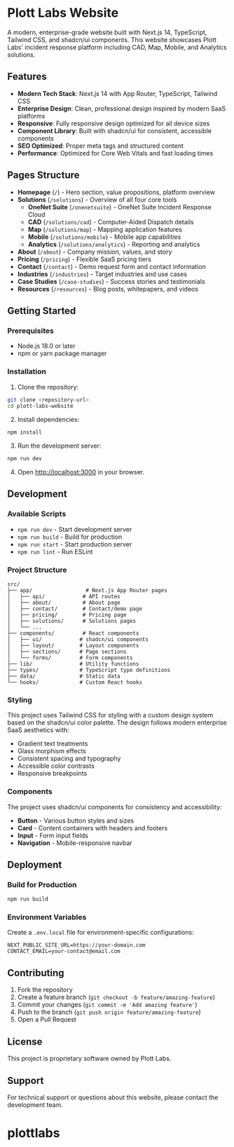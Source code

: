 # Plott Labs Website

A modern, enterprise-grade website built with Next.js 14, TypeScript, Tailwind CSS, and shadcn/ui components. This website showcases Plott Labs' incident response platform including CAD, Map, Mobile, and Analytics solutions.

## Features

- **Modern Tech Stack**: Next.js 14 with App Router, TypeScript, Tailwind CSS
- **Enterprise Design**: Clean, professional design inspired by modern SaaS platforms
- **Responsive**: Fully responsive design optimized for all device sizes
- **Component Library**: Built with shadcn/ui for consistent, accessible components
- **SEO Optimized**: Proper meta tags and structured content
- **Performance**: Optimized for Core Web Vitals and fast loading times

## Pages Structure

- **Homepage** (`/`) - Hero section, value propositions, platform overview
- **Solutions** (`/solutions`) - Overview of all four core tools
  - **OneNet Suite** (`/onenetsuite`) - OneNet Suite Incident Response Cloud
  - **CAD** (`/solutions/cad`) - Computer-Aided Dispatch details
  - **Map** (`/solutions/map`) - Mapping application features
  - **Mobile** (`/solutions/mobile`) - Mobile app capabilities
  - **Analytics** (`/solutions/analytics`) - Reporting and analytics
- **About** (`/about`) - Company mission, values, and story
- **Pricing** (`/pricing`) - Flexible SaaS pricing tiers
- **Contact** (`/contact`) - Demo request form and contact information
- **Industries** (`/industries`) - Target industries and use cases
- **Case Studies** (`/case-studies`) - Success stories and testimonials
- **Resources** (`/resources`) - Blog posts, whitepapers, and videos

## Getting Started

### Prerequisites

- Node.js 18.0 or later
- npm or yarn package manager

### Installation

1. Clone the repository:
```bash
git clone <repository-url>
cd plott-labs-website
```

2. Install dependencies:
```bash
npm install
```

3. Run the development server:
```bash
npm run dev
```

4. Open [http://localhost:3000](http://localhost:3000) in your browser.

## Development

### Available Scripts

- `npm run dev` - Start development server
- `npm run build` - Build for production
- `npm run start` - Start production server
- `npm run lint` - Run ESLint

### Project Structure

```
src/
├── app/                 # Next.js App Router pages
│   ├── api/            # API routes
│   ├── about/          # About page
│   ├── contact/        # Contact/demo page
│   ├── pricing/        # Pricing page
│   ├── solutions/      # Solutions pages
│   └── ...
├── components/         # React components
│   ├── ui/            # shadcn/ui components
│   ├── layout/        # Layout components
│   ├── sections/      # Page sections
│   └── forms/         # Form components
├── lib/               # Utility functions
├── types/             # TypeScript type definitions
├── data/              # Static data
└── hooks/             # Custom React hooks
```

### Styling

This project uses Tailwind CSS for styling with a custom design system based on the shadcn/ui color palette. The design follows modern enterprise SaaS aesthetics with:

- Gradient text treatments
- Glass morphism effects
- Consistent spacing and typography
- Accessible color contrasts
- Responsive breakpoints

### Components

The project uses shadcn/ui components for consistency and accessibility:

- **Button** - Various button styles and sizes
- **Card** - Content containers with headers and footers
- **Input** - Form input fields
- **Navigation** - Mobile-responsive navbar

## Deployment

### Build for Production

```bash
npm run build
```

### Environment Variables

Create a `.env.local` file for environment-specific configurations:

```
NEXT_PUBLIC_SITE_URL=https://your-domain.com
CONTACT_EMAIL=your-contact@email.com
```

## Contributing

1. Fork the repository
2. Create a feature branch (`git checkout -b feature/amazing-feature`)
3. Commit your changes (`git commit -m 'Add amazing feature'`)
4. Push to the branch (`git push origin feature/amazing-feature`)
5. Open a Pull Request

## License

This project is proprietary software owned by Plott Labs.

## Support

For technical support or questions about this website, please contact the development team.
# plottlabs

